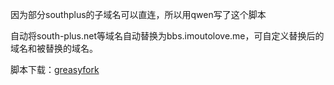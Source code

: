 因为部分southplus的子域名可以直连，所以用qwen写了这个脚本

自动将south-plus.net等域名自动替换为bbs.imoutolove.me，可自定义替换后的域名和被替换的域名。

<p align="left">脚本下载：<a href="https://greasyfork.org/zh-CN/scripts/543999-south-plus%E5%9F%9F%E5%90%8D%E8%87%AA%E5%8A%A8%E6%9B%BF%E6%8D%A2-v2-0">greasyfork</a></p>
